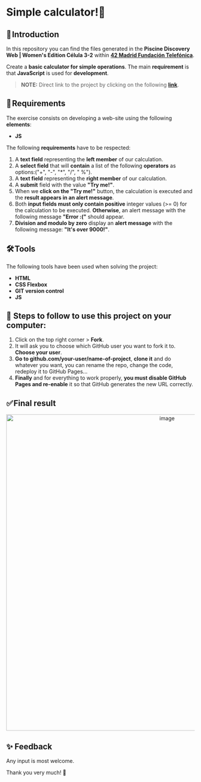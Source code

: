 # Simple calculator!📱

## 🚀 Introduction

In this repository you can find the files generated in the **Piscine Discovery Web | Women's Edition Célula 3-2** within **[42 Madrid Fundación Telefónica](https://www.42madrid.com/)**.

Create a **basic calculator for simple operations**. The main **requirement** is that **JavaScript** is used for **development**.

> **NOTE:** Direct link to the project by clicking on the following **[link](https://marocena26.github.io/simple-calculator/)**.

## 📝 Requirements

The exercise consists on developing a web-site using the following **elements**:

- **JS**

The following **requirements** have to be respected:

1. A **text field** representing the **left member** of our calculation.
2. A **select field** that will **contain** a list of the following **operators** as options:("+", "-", "\*", "/", " %").
3. A **text field** representing the **right member** of our calculation.
4. A **submit** field with the value **"Try me!"**.
5. When we **click on the "Try me!"** button, the calculation is executed and the **result appears in an alert message**.
6. Both **input fields must only contain positive** integer values (>= 0) for the calculation to be executed. **Otherwise**, an alert message with the following message **"Error :("** should appear.
7. **Division and modulo by zero** display an **alert message** with the following message: **"It's over 9000!"**.

## 🛠️ Tools

The following tools have been used when solving the project:

- **HTML**
- **CSS Flexbox**
- **GIT version control**
- **JS**

## 💾 Steps to follow to use this project on your computer:

1. Click on the top right corner > **Fork**.
2. It will ask you to choose which GitHub user you want to fork it to. **Choose your user**.
3. **Go to github.com/your-user/name-of-project**, **clone it** and do whatever you want, you can rename the repo, change the code, redeploy it to GitHub Pages...
4. **Finally** and for everything to work properly, **you must disable GitHub Pages and re-enable** it so that GitHub generates the new URL correctly.

## ✅ Final result

<div id="header" align="center">
<img width="844" alt="image" src="https://user-images.githubusercontent.com/113302094/214837323-20b3625a-499b-4cac-a25e-56698e1b3f88.png">
</div>

## ✨ Feedback

Any input is most welcome.

Thank you very much! 🤗
